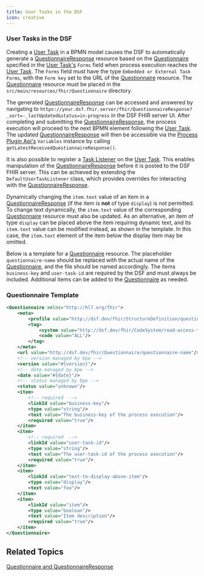 ```yaml
---
title: User Tasks in the DSF
icon: creative
---
```


### User Tasks in the DSF

Creating a [User Task](../bpmn/user-tasks.md) in a BPMN model causes the DSF to automatically generate a [QuestionnaireResponse](https://www.hl7.org/fhir/R4/questionnaireresponse.html) resource based on the [Questionnaire](https://www.hl7.org/fhir/R4/questionnaire.html) specified in the [User Task's](../bpmn/user-tasks.md) `Forms` field when process execution reaches the [User Task](../bpmn/user-tasks.md). The `Forms` field must have the type `Embedded or External Task Forms`, with the `Form key` set to the URL of the [Questionnaire](https://www.hl7.org/fhir/R4/questionnaire.html) resource. The [Questionnaire](https://www.hl7.org/fhir/R4/questionnaire.html) resource must be placed in the `src/main/resources/fhir/Questionnaire` directory.

The generated [QuestionnaireResponse](https://www.hl7.org/fhir/R4/questionnaireresponse.html) can be accessed and answered by navigating to `https://your.dsf.fhir.server/fhir/QuestionnaireResponse?_sort=-_lastUpdated&status=in-progress` in the DSF FHIR server UI. After completing and submitting the [QuestionnaireResponse](https://www.hl7.org/fhir/R4/questionnaireresponse.html), the process execution will proceed to the next BPMN element following the [User Task](../bpmn/user-tasks.md). The updated [QuestionnaireResponse](https://www.hl7.org/fhir/R4/questionnaireresponse.html) will then be accessible via the [Process Plugin Api's](../dsf/process-plugin-api.md) `Variables` instance by calling `getLatestReceivedQuestionnaireResponse()`.

It is also possible to register a [Task Listener](https://docs.camunda.org/manual/7.21/user-guide/process-engine/delegation-code/#task-listener) on the [User Task](../bpmn/user-tasks.md). This enables manipulation of the [QuestionnaireResponse](https://www.hl7.org/fhir/R4/questionnaireresponse.html) before it is posted to the DSF FHIR server. This can be achieved by extending the `DefaultUserTaskListener` class, which provides overrides for interacting with the [QuestionnaireResponse](https://www.hl7.org/fhir/R4/questionnaireresponse.html).

Dynamically changing the `item.text` value of an item in a [QuestionnaireResponse](https://www.hl7.org/fhir/R4/questionnaireresponse.html) (if the item is **not** of type `display`) is not permitted. To change text dynamically, the `item.text` value of the corresponding [Questionnaire](https://www.hl7.org/fhir/R4/questionnaire.html) resource must also be updated. As an alternative, an item of type `display` can be placed above the item requiring dynamic text, and its `item.text` value can be modified instead, as shown in the template. In this case, the `item.text` element of the item below the display item may be omitted.


Below is a template for a [Questionnaire](https://www.hl7.org/fhir/R4/questionnaire.html) resource. The placeholder `questionnaire-name` should be replaced with the actual name of the [Questionnaire](https://www.hl7.org/fhir/R4/questionnaire.html), and the file should be named accordingly. The items `business-key` and `user-task-id` are required by the DSF and must always be included. Additional items can be added to the [Questionnaire](https://www.hl7.org/fhir/R4/questionnaire.html) as needed.


### Questionnaire Template
```xml
<Questionnaire xmlns="http://hl7.org/fhir">
    <meta>
        <profile value="http://dsf.dev/fhir/StructureDefinition/questionnaire|1.5.0"/>
        <tag>
            <system value="http://dsf.dev/fhir/CodeSystem/read-access-tag"/>
            <code value="ALL"/>
        </tag>
    </meta>
    <url value="http://dsf.dev/fhir/Questionnaire/questionnaire-name"/>     <!-- file name should be same as the name of your Questionnaire -->
    <!-- version managed by bpe -->
    <version value="#{version}"/>
    <!-- date managed by bpe -->
    <date value="#{date}"/>
    <!-- status managed by bpe -->
    <status value="unknown"/>
    <item>
        <!-- required  -->
        <linkId value="business-key"/>
        <type value="string"/>
        <text value="The business-key of the process execution"/>
        <required value="true"/>
    </item>
    <item>
        <!-- required  -->
        <linkId value="user-task-id"/>
        <type value="string"/>
        <text value="The user-task-id of the process execution"/>
        <required value="true"/>
    </item>
    <item>
        <linkId value="text-to-display-above-item"/>
        <type value="display"/>
        <text value="foo"/>
    </item>
    <item>
        <linkId value="item"/>
        <type value="boolean"/>
        <text value="Item description"/>
        <required value="true"/>
    </item>
</Questionnaire>
```

## Related Topics
[Questionnaire and QuestionnaireResponse](../fhir/questionnaire-and-questionnaireresponse.md)